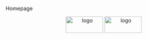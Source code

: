 Homepage
<html>
<head>
<linkrel="stylesheet "href="rate1.css" >
<scriptsrc="https://ajax.googleapis.com/ajax/libs/jquery/3. 4.1/jquery . min. js"></script>
</head>
<body>
<header>
<navid="main" >
<ul>
<img class="logo" src="eedit1.jpg" alt="logo"
style="width:100;height : 45;"padding="5px;" > <img class="logo1" src="logoo1.jpg"
alt="logo"style="width:100;height : 45;"padding="5px;" >
<!--divclass="search" >
<form>
<inputtype="text "placeholder="Search.." >
<button>search</button>
</form>
</div->
</ul>
</nav>
</header>
<divclass="image" >
<imgsrc="collage2.jpg"alt="Snow"style="width:100%;height : 250%;" >
</div>
<divclass="bix" >
<divclass="sticky " >
<nav>
<ul>
<li><ahref="index.html " >Home</a></li>
<li><ahref="books.html " >Books</a></li>
<li><ahref="restaurant . html " >Restaurants</a></li>
<li><ahref="theatre.html " >Theatre</a></li>
<li><ahref="About . html " >About</a></li>
</ul>
</nav>
</div>
<script>
$(function(){
$( 'a[href*=\\#]:not([href=\\#]) ' ). on('click' , function(){
vartarget=$(this.hash);
target=target . length?target: $( ' [ name='+this.hash.substr ( 1)+' ] ' );
if(target . length){
$('html , body' ). animate({
scrollTop:target . offset().top
},1000);
returnfalse;
}
});
});
</script>
<divclass="box1"></div>
<divclass="box2" >
<imgsrc="god.jpg"width="370"height="300" >
</div>
<divclass="box3" >
<imgsrc="theatre.jpg"width="370"height="300" >
</div>
<divid="box4"class="box4" >
<h1style="font size:200%;">Aboutus</h1>
<p>Thisisabasicreviewwebsiteforbook
TheatresandRestaurants.Thiswebsiteis
doneby3collegematesastheirproject .
</p>
</div>
</div>
</div>
</body>
</html

Bookspage
<html>
<head>
<linkrel="stylesheet "href="books.css" >
<scriptsrc="https://ajax.googleapis.com/ajax/libs/jquery/3. 4.1/jquery . min. js"></script>
</head>
<body>
<navid="main" >
<ul>
<img class="logo" src="eedit1.jpg" alt="logo"
style="width:100;height : 45;"padding="5px;" >
<img class="logo1" src="logoo1.jpg" alt="logo"
style="width:100;height : 45;"padding="5px;" >
</ul>
</nav>
<divclass="image" >
<imgsrc="collage2.jpg"alt="Snow"style="width:100%;height : 250%;" >
</div>
<divclass="bix" >
<divclass="sticky " >
<nav>
<ul>
<li><ahref="index.html " >Home</a></li>
<li><ahref="books.html " >Books</a></li>
<li><ahref="restaurant . html " >Restaurants</a></li>
<li><ahref="theatre.html " >Theatre</a></li>
<li><ahref="index.html#box4">About</a></li>
</ul>
</nav>
</div>
<script>
$(function(){
$( 'a[href*=\\#]:not([href=\\#]) ' ). on('click' , function(){
vartarget=$(this.hash);
target=target . length?target: $( ' [ name='+this.hash.substr ( 1)+' ] ' );
if(target . length){
$('html , body' ). animate({
scrollTop:target . offset().top
},1000);
returnfalse;
}
});
});
</script>
<divclass="box1" >
<divclass="pic" >
<imgsrc="harry1.jpg"height="220;">
<li><ahref="harrypotter . html " ></a></li>
</div>
<divclass="content " >
<h1onclick="location.href='harrypotter . html' ;"style="cursor :pointer ;" >HarryPotterand
theGobletofFire</h1>
<pre>
ByJ. K.Rowling
Partof : HarryPotter
Category : fantasy|action&adventure|
summary
</pre>
</div>
</div>
<divclass="box2" >
<divclass="pic" >
<imgsrc="blowout . jpg"height="200" >
</div>
<divclass="content1" >
<h1onclick="location.href='blowout . html' ;"style="cursor : pointer ;" >Blowout</h1>
<pre>
ByRachelMaddow
Category : Thriller|mystery
</pre>
</div>
<divclass="box3" >
<divclass="pic" >
<imgsrc="guts.jpg"height="210" >
</div>
<divclass="content2" >
<h1onclick="location.href='guts.html' ;"style="cursor : pointer ;" >Guts</h1>
<pre>
ByRainaTelgemeier
Category : Non-fiction|Adventure
</pre>
</div>
</div>
<divclass="box4" >
<divclass="pic" >
<imgsrc="waterdancer . jpg"height="210" >
</div>
<divclass="content3" >
<h1 onclick="location.href='waterdancer . html' ;" style="cursor : pointer ;" >The
Waterdancer</h1>
<pre>
ByTa-NehisiCoates
Category : Fantasy
</pre>
</div>
</div>
<divclass="box5" >
<divclass="pic" >
<imgsrc="dogman.jpg"height="210" >
</div>
<divclass="content4" >
<h1onclick="location.href='dogman.html' ;"style="cursor : pointer ;" >Dogman</h1>
<pre>
ByDavPilkey
Category : Fiction
</pre>
</div>
</div>
</body
  
  SUMMARYPAGE
<html>
<head>
<linkrel="stylesheet "href="harrypotter . css" >
</head>
<body>
<header>
<navid="main" >
<ul>
<img class="logo" src="eedit1.jpg" alt="logo"
style="width:100;height : 45;"padding="5px;" >
<img class="logo1" src="logoo1.jpg" alt="logo"
style="width:100;height : 45;"padding="5px;" >
</ul>
</nav>
</header>
<divclass="image" >
<imgsrc="collage2.jpg"alt="Snow"style="width:100%;height : 80%;" >
</div>
<divclass="bix" >
<divclass="sticky " >
<nav>
<ul>
<li><ahref="index.html " >Home</a></li>
<li><ahref="books.html " >Books</a></li>
<li><ahref="restaurant . html " >Restaurants</a></li>
<li><ahref="theatre.html " >Theatre</a></li>
<li><ahref=" #">About</a></li>
</ul>
</nav>
</div>
<divclass="pic" >
<imgsrc="harry1.jpg"height="310;" >
<divclass="content " >
<h1>HarryPotterandtheGobletofFire</h1>
<h2>Summary</h2>
<p>ThenextmorningHarry'sUncleVernonreceivesaletterfrom theWeasleysasking
Harryto
jointhemattheQuidditchWorldCup,andVernongrudginglyagreestoletHarrygo.The
followingday ,
theWeasleysarriveintheDursleys'
boarded-upfireplacetopickupHarry .TheWeasleytwins"accidentally "leaveatrick
toffeeontheground,whichDudleyeats,
causinghistonguetoengorgeitself .
TheDursleyspanicandthrowthingsatMr .WeasleyastheWeasleyboysandHarryexit
throughthefireplace.
HarryarrivesatTheBurrow,theWeasleyhousehold,
andtherehemeetsforthetwoeldestWeasleybrothers,
BillandCharlie,andthere,Mrs.WeasleyberatesthetwinsformakingWeasleys'Wizard
WheezesandgivingthemtoDudley .
</p>
<ahref="https://www.flipkart . com/harry potter goblet fire/p/itmfc4qpuznyhmvr " >Goto
site</a>
</div>
</div>
</div>
<divid="disqus_thread"></div>
<script>
/**
* RECOMMENDED CONFIGURATION VARIABLES:EDIT AND UNCOMMENT THE
SECTIONBELOWTOINSERTDYNAMICVALUESFROMYOURPLATFORMORCMS.
* LEARN WHY DEFINING THESE VARIABLES IS IMPORTANT:
https://disqus.com/admin/universalcode/#configuration-variables*/
vardisqus_config=function(){
this.page.url="https://harsha-var . github.io/rate_it ";//ReplacePAGE_URLwithyour
page'scanonicalURLvariable
this.page.identifier= 120;//Replace PAGE_IDENTIFIER with yourpage's unique
identifiervariable
};
( function(){//DON'TEDITBELOWTHISLINE
vard=document , s=d.createElement ( 'script' );
s.src='https://pratt-var githubio-rateit . disqus.com/embed.js' ;
s.setAttribute('data-timestamp' , +newDate());
( d.head||d.body).appendChild( s);
})();
</script>
<noscript>Please enable JavaScript to view the <a
href="https://disqus.com/ ? ref_noscript " >commentspoweredbyDisqus.</a></noscript>
</body>
</html>
  
  
Databaseoperations-Disqus
<divid="disqus_thread"></div>
<script>
https://disqus.com/admin/universalcode/#configuration-variables*/
vardisqus_config=function(){
this.page.url="https://pratt . github.io/rate_it ";//ReplacePAGE_URLwith
yourpage'scanonicalURLvariable
this.page.identifier=120;//ReplacePAGE_IDENTIFIERwithyourpage'sunique
identifiervariable
};
( function(){
vard=document , s=d.createElement ( 'script' );
s.src='https://pratt-var githubio-rateit . disqus.com/embed.js' ;
s.setAttribute('data-timestamp' , +newDate());
( d.head||d.body).appendChild( s);
})();
</script>
<noscript>Please enable JavaScript to view the <a
href="https://disqus.com/ ? ref_noscript " >commentspoweredbyDisqus.</a></noscript>
Homepage-css . image{
filter : blur ( 3px);
top:50px;
}
. bix{
background-image:url ( try1.jpg);
background-color : pink;
padding:555px450px;
position:absolute;
width:125;
height : 300;
top:130%;
left : 625;
transform:translate(-50%,-50%);
}
. sticky {
overflow:hidden;
background-color : #333;
opacity : 0. 4;
position:fixed;
top: 0;
width:100%;
left : 0;
}
. stickya{
float : left ;
color : #f2f2f2;
text align:center ;
padding:14px16px;
text decoration:none;
font size:17px;
}
. stickya:hover{
background-color : #ddd;
color : black;
}
. stickya.active{
background-color : #4CAF50;
color : white;
}
. box1{
background-image:url ( books1.jpg);
background-color : pink;
background-repeat : no-repeat ;
padding:150px350px;
position:absolute;
top:100;
left : 165;
}
. box2{
object fit : cover ;
background-repeat : no-repeat ;
background-color : darkorange;
position:absolute;
top:530;
left : 160;
}
. box3{
background-repeat : no-repeat ;
background-color : darkred;
position:absolute;
top:530;
left : 540;
}
. box4{
background-color : orange;
color : black;
font family : 'TimesNewRoman' , Times,serif ;
font size:20;
background-repeat : no-repeat ;
padding:10px15px;
height : 230;
width:650;
position:absolute;
top:1030;
left : 180;
}
/TODISPLAYINSTRAIGHTLINE/
ul {
list style-type:none;
margin: 0;
padding: 0;
opacity : 0. 7;
}
